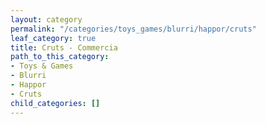 ```yaml
---
layout: category
permalink: "/categories/toys_games/blurri/happor/cruts"
leaf_category: true
title: Cruts - Commercia
path_to_this_category:
- Toys & Games
- Blurri
- Happor
- Cruts
child_categories: []
---
```

